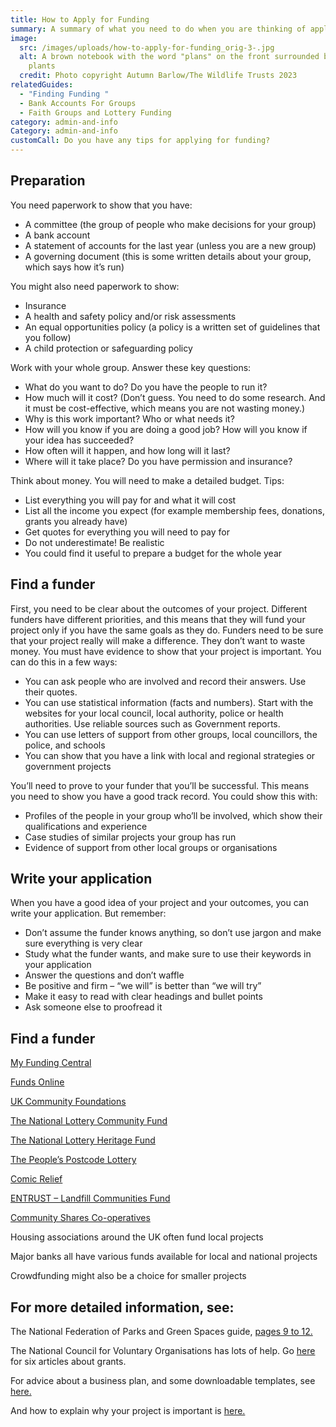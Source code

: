 ```yaml
---
title: How to Apply for Funding
summary: A summary of what you need to do when you are thinking of applying for funding.
image:
  src: /images/uploads/how-to-apply-for-funding_orig-3-.jpg
  alt: A brown notebook with the word "plans" on the front surrounded by green
    plants
  credit: Photo copyright Autumn Barlow/The Wildlife Trusts 2023
relatedGuides:
  - "Finding Funding "
  - Bank Accounts For Groups
  - Faith Groups and Lottery Funding
category: admin-and-info
Category: admin-and-info
customCall: Do you have any tips for applying for funding?
---
```

## Preparation

You need paperwork to show that you have:

* A committee (the group of people who make decisions for your group)
* A bank account
* A statement of accounts for the last year (unless you are a new group)
* A governing document (this is some written details about your group, which says how it’s run)

You might also need paperwork to show:

* Insurance
* A health and safety policy and/or risk assessments
* An equal opportunities policy (a policy is a written set of guidelines that you follow)
* A child protection or safeguarding policy

Work with your whole group. Answer these key questions:

* What do you want to do? Do you have the people to run it?
* How much will it cost? (Don’t guess. You need to do some research. And it must be cost-effective, which means you are not wasting money.)
* Why is this work important? Who or what needs it?
* How will you know if you are doing a good job? How will you know if your idea has succeeded?
* How often will it happen, and how long will it last?
* Where will it take place? Do you have permission and insurance?

Think about money. You will need to make a detailed budget. Tips:

* List everything you will pay for and what it will cost
* List all the income you expect (for example membership fees, donations, grants you already have)
* Get quotes for everything you will need to pay for
* Do not underestimate! Be realistic
* You could find it useful to prepare a budget for the whole year

## Find a funder

First, you need to be clear about the outcomes of your project. Different funders have different priorities, and this means that they will fund your project only if you have the same goals as they do.
Funders need to be sure that your project really will make a difference. They don’t want to waste money. You must have evidence to show that your project is important. You can do this in a few ways:

* You can ask people who are involved and record their answers. Use their quotes.
* You can use statistical information (facts and numbers). Start with the websites for your local council, local authority, police or health authorities. Use reliable sources such as Government reports.
* You can use letters of support from other groups, local councillors, the police, and schools
* You can show that you have a link with local and regional strategies or government projects

You’ll need to prove to your funder that you’ll be successful. This means you need to show you have a good track record. You could show this with:

* Profiles of the people in your group who’ll be involved, which show their qualifications and experience
* Case studies of similar projects your group has run
* Evidence of support from other local groups or organisations

## Write your application

When you have a good idea of your project and your outcomes, you can write your application. But remember:

* Don’t assume the funder knows anything, so don’t use jargon and make sure everything is very clear
* Study what the funder wants, and make sure to use their keywords in your application
* Answer the questions and don’t waffle
* Be positive and firm – “we will” is better than “we will try”
* Make it easy to read with clear headings and bullet points
* Ask someone else to proofread it

## Find a funder

[My Funding Central](https://www.myfundingcentral.co.uk/)


[Funds Online](https://fundsonline.org.uk/)


[UK Community Foundations](https://www.ukcommunityfoundations.org/)


[The National Lottery Community Fund](https://www.tnlcommunityfund.org.uk/)


[The National Lottery Heritage Fund](https://www.heritagefund.org.uk/)


[The People’s Postcode Lottery](https://www.postcodetrust.org.uk/)


[Comic Relief](https://www.comicrelief.com/funding/funding-opportunities)


[ENTRUST – Landfill Communities Fund](https://www.entrust.org.uk/landfill-community-fund/finding-funding/funder-search/)


[Community Shares Co-operatives](https://www.uk.coop/support-your-co-op/community-shares)


Housing associations around the UK often fund local projects


Major banks all have various funds available for local and national projects


Crowdfunding might also be a choice for smaller projects

## For more detailed information, see:

The National Federation of Parks and Green Spaces guide, [pages 9 to 12.](https://natfedparks.org.uk/wp-content/uploads/2020/02/PAGCE-events-workshop-docs-all-collated.pdf)


The National Council for Voluntary Organisations has lots of help. Go [here](https://beta.ncvo.org.uk/help-and-guidance/funding-income/all-about-grants/) for six articles about grants.

For advice about a business plan, and some downloadable templates, see [here.](https://knowhow.ncvo.org.uk/tools-resources/business-plan-template) 

And how to explain why your project is important is [here.](https://knowhow.ncvo.org.uk/how-to/how-to-explain-why-your-project-is-needed-in-300-words)

